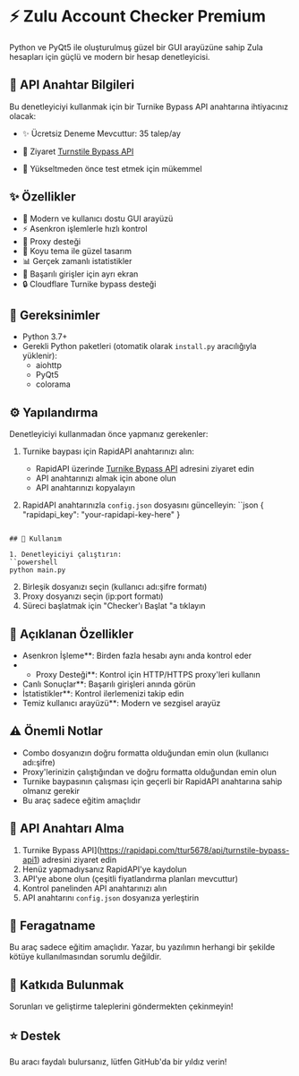 # ⚡ Zulu Account Checker Premium

Python ve PyQt5 ile oluşturulmuş güzel bir GUI arayüzüne sahip Zula hesapları için güçlü ve modern bir hesap denetleyicisi.

## 🔑 API Anahtar Bilgileri

Bu denetleyiciyi kullanmak için bir Turnike Bypass API anahtarına ihtiyacınız olacak:

- ✨ Ücretsiz Deneme Mevcuttur: 35 talep/ay
- 🚀 Ziyaret [Turnstile Bypass API](https://rapidapi.com/ttur5678/api/turnstile-bypass-api1)

- 💫 Yükseltmeden önce test etmek için mükemmel

## ✨ Özellikler

- 🎯 Modern ve kullanıcı dostu GUI arayüzü
- ⚡ Asenkron işlemlerle hızlı kontrol
- 🔄 Proxy desteği
- 🎨 Koyu tema ile güzel tasarım
- 📊 Gerçek zamanlı istatistikler
- 💎 Başarılı girişler için ayrı ekran
- 🔒 Cloudflare Turnike bypass desteği
## 🚀 Gereksinimler

- Python 3.7+
- Gerekli Python paketleri (otomatik olarak `install.py` aracılığıyla yüklenir):
  - aiohttp
  - PyQt5
  - colorama
  
## ⚙️ Yapılandırma

Denetleyiciyi kullanmadan önce yapmanız gerekenler:

1. Turnike baypası için RapidAPI anahtarınızı alın:
   - RapidAPI üzerinde [Turnike Bypass API](https://rapidapi.com/ttur5678/api/turnstile-bypass-api1) adresini ziyaret edin
   - API anahtarınızı almak için abone olun
   - API anahtarınızı kopyalayın

2. RapidAPI anahtarınızla `config.json` dosyasını güncelleyin:
``json
{
 "rapidapi_key": "your-rapidapi-key-here"
}
```

## 📝 Kullanım

1. Denetleyiciyi çalıştırın:
``powershell
python main.py
```

2. Birleşik dosyanızı seçin (kullanıcı adı:şifre formatı)
3. Proxy dosyanızı seçin (ip:port formatı)
4. Süreci başlatmak için "Checker'ı Başlat "a tıklayın

## 💎 Açıklanan Özellikler

- Asenkron İşleme**: Birden fazla hesabı aynı anda kontrol eder
- - Proxy Desteği**: Kontrol için HTTP/HTTPS proxy'leri kullanın
- Canlı Sonuçlar**: Başarılı girişleri anında görün
- İstatistikler**: Kontrol ilerlemenizi takip edin
- Temiz kullanıcı arayüzü**: Modern ve sezgisel arayüz

## ⚠️ Önemli Notlar

- Combo dosyanızın doğru formatta olduğundan emin olun (kullanıcı adı:şifre)
- Proxy'lerinizin çalıştığından ve doğru formatta olduğundan emin olun
- Turnike baypasının çalışması için geçerli bir RapidAPI anahtarına sahip olmanız gerekir
- Bu araç sadece eğitim amaçlıdır

## 🔑 API Anahtarı Alma

1. Turnike Bypass API](https://rapidapi.com/ttur5678/api/turnstile-bypass-api1) adresini ziyaret edin
2. Henüz yapmadıysanız RapidAPI'ye kaydolun
3. API'ye abone olun (çeşitli fiyatlandırma planları mevcuttur)
4. Kontrol panelinden API anahtarınızı alın
5. API anahtarını `config.json` dosyanıza yerleştirin

## 📢 Feragatname

Bu araç sadece eğitim amaçlıdır. Yazar, bu yazılımın herhangi bir şekilde kötüye kullanılmasından sorumlu değildir.

## 🤝 Katkıda Bulunmak

Sorunları ve geliştirme taleplerini göndermekten çekinmeyin!

## ⭐ Destek

Bu aracı faydalı bulursanız, lütfen GitHub'da bir yıldız verin!
